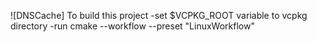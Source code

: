 ![DNSCache]
To build this project 
    -set $VCPKG_ROOT variable to vcpkg directory
    -run cmake --workflow --preset "LinuxWorkflow"